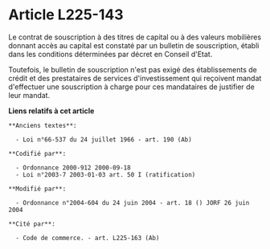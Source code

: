 # Article L225-143

Le contrat de souscription à des titres de capital ou à des valeurs mobilières donnant accès au capital est constaté par un
bulletin de souscription, établi dans les conditions déterminées par décret en Conseil d'Etat.

Toutefois, le bulletin de souscription n'est pas exigé des établissements de crédit et des prestataires de services
d'investissement qui reçoivent mandat d'effectuer une souscription à charge pour ces mandataires de justifier de leur mandat.

**Liens relatifs à cet article**

	**Anciens textes**:

	  - Loi n°66-537 du 24 juillet 1966 - art. 190 (Ab)

	**Codifié par**:

	  - Ordonnance 2000-912 2000-09-18
	  - Loi n°2003-7 2003-01-03 art. 50 I (ratification)

	**Modifié par**:

	  - Ordonnance n°2004-604 du 24 juin 2004 - art. 18 () JORF 26 juin 2004

	**Cité par**:

	  - Code de commerce. - art. L225-163 (Ab)
